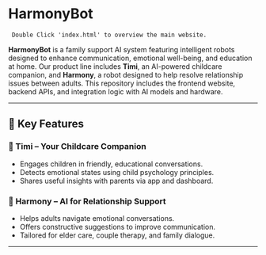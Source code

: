 # HarmonyBot
`` Double Click 'index.html' to overview the main website.``

**HarmonyBot** is a family support AI system featuring intelligent robots designed to enhance communication, emotional well-being, and education at home. Our product line includes **Timi**, an AI-powered childcare companion, and **Harmony**, a robot designed to help resolve relationship issues between adults. This repository includes the frontend website, backend APIs, and integration logic with AI models and hardware.

---

## 🌟 Key Features

### 🤖 Timi – Your Childcare Companion
- Engages children in friendly, educational conversations.
- Detects emotional states using child psychology principles.
- Shares useful insights with parents via app and dashboard.

### 💬 Harmony – AI for Relationship Support
- Helps adults navigate emotional conversations.
- Offers constructive suggestions to improve communication.
- Tailored for elder care, couple therapy, and family dialogue.

---
